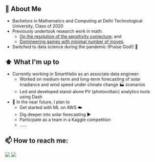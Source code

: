 ## :book: About Me
- Bachelors in Mathematics and Computing at Delhi Technological University, Class of 2020
- Previously undertook research work in math: 
  * [On the resolution of the sensitivity conjecture](https://www.ams.org/journals/bull/2020-57-04/S0273-0979-2020-01697-6/); and 
  * [Domineering games with minimal number of moves](https://arxiv.org/abs/2005.02796).
- Switched to data science during the pandemic (Praise God!) 🙏

## ⬆️ What I'm up to
- Currently working in SmartHelio as an associate data engineer:
  * Worked on medium-term and long-term forecasting of solar irradiance and wind speed under climate change 🏭 scenarios
  * Led and developed stand-alone PV (photovoltaic) analytics tools using Dash
- 🔖 In the near future, I plan to
  - Get started with ML on AWS ☁️
  - Dig deeper into solar forecasting ▶️
  - Participate as a team in a Kaggle competition
  - ......

## 📫 How to reach me:
[<img src="https://img.icons8.com/fluent/48/000000/linkedin.png"/>](https://linkedin.com/in/rohan-k27199) [<img src="https://img.icons8.com/windows/46/000000/kaggle.png"/>](https://www.kaggle.com/rohankarthik)

<!---
RohanKarthikeyan/RohanKarthikeyan is a ✨ special ✨ repository because its `README.md` (this file) appears on your GitHub profile.
You can click the Preview link to take a look at your changes.
--->
